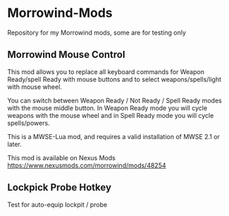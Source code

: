 # Morrowind-Mods

Repository for my Morrowind mods, some are for testing only


## Morrowind Mouse Control

This mod allows you to replace all keyboard commands for Weapon Ready/spell Ready
with mouse buttons and to select weapons/spells/light with mouse wheel.

You can switch between Weapon Ready / Not Ready / Spell Ready modes with the mouse
middle button. In Weapon Ready mode you will cycle weapons with the mouse wheel and
in Spell Ready mode you will cycle spells/powers.

This is a MWSE-Lua mod, and requires a valid installation of MWSE 2.1 or later.

This mod is available on Nexus Mods https://www.nexusmods.com/morrowind/mods/48254

## Lockpick Probe Hotkey

Test for auto-equip lockpit / probe
